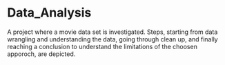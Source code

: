# Data_Analysis
A project where a movie data set is investigated. Steps, starting from data wrangling and understanding the data, going through clean up, and finally reaching a conclusion to understand the limitations of the choosen apporoch, are depicted.
